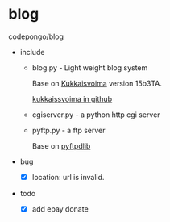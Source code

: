 blog
====



codepongo/blog

* include
	
	+ blog.py - Light weight blog system

		Base on [Kukkaisvoima](http://23.fi/kukkaisvoima) version 15b3TA.
		
		[kukkaissvoima in github](https://github.com/Petteri/kukkaisvoima)

	+ cgiserver.py - a python http cgi server

	+ pyftp.py - a ftp server
		
		Base on [pyftpdlib](http://code.google.com/p/pyftpdlib/)

* bug
	+ [x] location: url is invalid.

* todo
	
	+ [x] add epay donate


